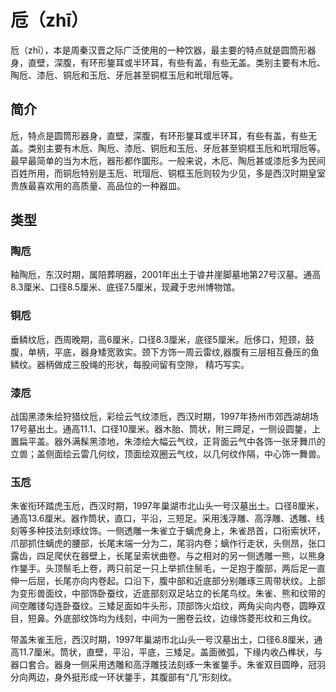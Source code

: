 # 卮（zhī）

卮（zhī），本是周秦汉晋之际广泛使用的一种饮器，最主要的特点就是圆筒形器身，直壁，深腹，有环形鋬耳或半环耳，有些有盖，有些无盖。类别主要有木卮、陶卮、漆卮、铜卮和玉卮、牙卮甚至铜框玉卮和玳瑁卮等。

## 简介

卮，特点是圆筒形器身，直壁，深腹，有环形鋬耳或半环耳，有些有盖，有些无盖。类别主要有木卮、陶卮、漆卮、铜卮和玉卮、牙卮甚至铜框玉卮和玳瑁卮等。最早最简单的当为木卮，器形都作圜形。一般来说，木厄、陶卮甚或漆卮多为民间百姓所用，而铜卮特别是玉卮、玳瑁卮、铜框玉卮则较为少见，多是西汉时期皇室贵族最喜欢用的高质量、高品位的一种器皿。

## 类型

### 陶卮

釉陶卮，东汉时期，属陪葬明器，2001年出土于㽏井崖脚墓地第27号汉墓。通高8.3厘米、口径8.5厘米、底径7.5厘米，现藏于忠州博物馆。

### 铜卮

垂鳞纹卮，西周晚期，高6厘米，口径8.3厘米，底径5厘米。卮侈口，短颈，鼓腹，单柄，平底，器身矮宽敦实。颈下方饰一周云雷纹,器腹有三层相互叠压的鱼鳞纹。器柄做成三股绳的形状，每股间留有空隙， 精巧写实。

### 漆卮

战国黑漆朱绘狩猎纹卮，彩绘云气纹漆卮，西汉时期，1997年扬州市郊西湖胡场17号墓出土。通高11.1、口径10厘米。器木胎、筒状，附三蹄足，一侧设圆鋬，上置扁平盖。器外满髹黑漆地，朱漆绘大幅云气纹，正背面云气中各饰一张牙舞爪的立兽；盖侧面绘云雷几何纹，顶面绘双圈云气纹，以几何纹作隔，中心饰一舞兽。

### 玉卮

朱雀衔环踏虎玉卮，西汉时期，1997年巢湖市北山头一号汉墓出土。口径8厘米，通高13.6厘米。器作筒状，直口，平沿，三短足。采用浅浮雕、高浮雕、透雕、线刻等多种技法刻琢纹饰。一侧透雕一朱雀立于螭虎身上，朱雀昂首，口衔索状环，爪部抓住螭虎的腰部，长尾末端一分为二，尾羽内卷；螭作行走状，头侧昂，张口露齿，四足爬伏在器壁上，长尾呈索状曲卷。与之相对的另一侧透雕一熊，以熊身作鋬手。头顶鬃毛上卷，两只前足一只上举抓住鬃毛，一足抱于腹部，两后足一直伸一后屈，长尾亦向内卷起。口沿下，腹中部和近底部分别雕琢三周带状纹。上部为变形兽面纹，中部饰卧蚕纹，近底部刻双足站立的长尾鸟纹。朱雀、熊和纹带的间空雕镂勾连卧蚕纹。三矮足面如牛头形，顶部饰火焰纹，两角尖向内卷，圆睁双目，短鼻。外底部纹饰均为线刻，中间为一圈卷云纹，边缘饰菱形纹和三角纹。

带盖朱雀玉卮，西汉时期，1997年巢湖市北山头一号汉墓出土，口径6.8厘米，通高11.7厘米。筒状，直壁，平沿，平底，三矮足。盖面微弧，下缘内收凸榫状，与器口套合。器身一侧采用透雕和高浮雕技法刻琢一朱雀鋬手。朱雀双目圆睁，冠羽分向两边，身外挺形成一环状鋬手，其腹部有“几”形刻纹。